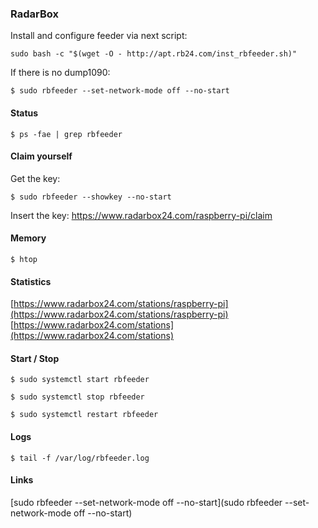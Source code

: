### RadarBox

Install and configure feeder via next script:

``sudo bash -c "$(wget -O - http://apt.rb24.com/inst_rbfeeder.sh)"``

If there is no dump1090:

``$ sudo rbfeeder --set-network-mode off --no-start``

#### Status

``$ ps -fae | grep rbfeeder``

#### Claim yourself

Get the key:

``$ sudo rbfeeder --showkey --no-start``

Insert the key: https://www.radarbox24.com/raspberry-pi/claim

#### Memory

``$ htop``

#### Statistics

[https://www.radarbox24.com/stations/raspberry-pi](https://www.radarbox24.com/stations/raspberry-pi)
[https://www.radarbox24.com/stations](https://www.radarbox24.com/stations)

#### Start / Stop

``$ sudo systemctl start rbfeeder``

``$ sudo systemctl stop rbfeeder``

``$ sudo systemctl restart rbfeeder``

#### Logs

``$ tail -f /var/log/rbfeeder.log``

#### Links

[sudo rbfeeder --set-network-mode off --no-start](sudo rbfeeder --set-network-mode off --no-start)
